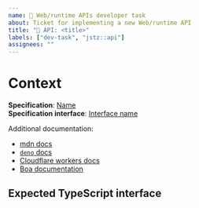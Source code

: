 ```yaml
---
name: 🚧 Web/runtime APIs developer task
about: Ticket for implementing a new Web/runtime API
title: "🚧 API: <title>"
labels: ["dev-task", "jstz::api"]
assignees: ""
---
```


# Context

**Specification**: [Name](link) \
**Specification interface**: [Interface name](link)

Additional documentation:

- [mdn docs](link)
- [`deno` docs](link)
- [Cloudflare workers docs](link)
- [Boa documentation](https://docs.rs/boa_engine/0.17.0/boa_engine/)

<!-- Description of work to be done -->

## Expected TypeScript interface

<!-- Expected TypeScript interface, taken from Deno / Cloudflare types -->
